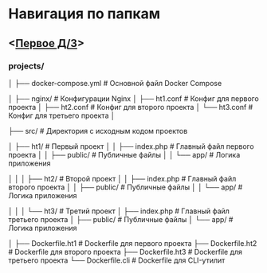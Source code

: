 # Навигация по папкам

## <[Первое Д/З](https://github.com/Ikul23/PHP_1/tree/main/src/ht1)>

### projects/

│
├── docker-compose.yml # Основной файл Docker Compose

│
├── nginx/ # Конфигурации Nginx
│ ├── ht1.conf # Конфиг для первого проекта
│ ├── ht2.conf # Конфиг для второго проекта
│ └── ht3.conf # Конфиг для третьего проекта
│

├── src/ # Директория с исходным кодом проектов

│ ├── ht1/ # Первый проект
│ │ ├── index.php # Главный файл первого проекта
│ │ ├── public/ # Публичные файлы
│ │ └── app/ # Логика приложения

│ │
│ ├── ht2/ # Второй проект
│ │ ├── index.php # Главный файл второго проекта
│ │ ├── public/ # Публичные файлы
│ │ └── app/ # Логика приложения

│ │
│ └── ht3/ # Третий проект
│ ├── index.php # Главный файл третьего проекта
│ ├── public/ # Публичные файлы
│ └── app/ # Логика приложения

│
├── Dockerfile.ht1 # Dockerfile для первого проекта
├── Dockerfile.ht2 # Dockerfile для второго проекта
├── Dockerfile.ht3 # Dockerfile для третьего проекта
└── Dockerfile.cli # Dockerfile для CLI-утилит
